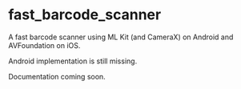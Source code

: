 # fast_barcode_scanner

A fast barcode scanner using ML Kit (and CameraX) on Android and AVFoundation on iOS.

Android implementation is still missing.

Documentation coming soon.
